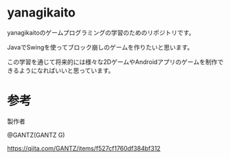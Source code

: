 # yanagikaito

yanagikaitoのゲームプログラミングの学習のためのリポジトリです。

JavaでSwingを使ってブロック崩しのゲームを作りたいと思います。

この学習を通じて将来的には様々な2DゲームやAndroidアプリのゲームを制作できるようになればいいと思っています。

# 参考

製作者

@GANTZ(GANTZ G)

https://qiita.com/GANTZ/items/f527cf1760df384bf312
